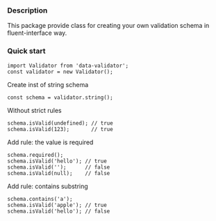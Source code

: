 ### Description
This package provide class for creating your own validation schema in fluent-interface way.

### Quick start

```
import Validator from 'data-validator';
const validator = new Validator();
```

Create inst of string schema
```
const schema = validator.string();
```
Without strict rules
```
schema.isValid(undefined); // true
schema.isValid(123);       // true
```

Add rule: the value is required
```
schema.required();
schema.isValid('hello'); // true
schema.isValid('');      // false
schema.isValid(null);    // false
```

Add rule: contains substring
```
schema.contains('a');
schema.isValid('apple'); // true
schema.isValid('hello'); // false
```
